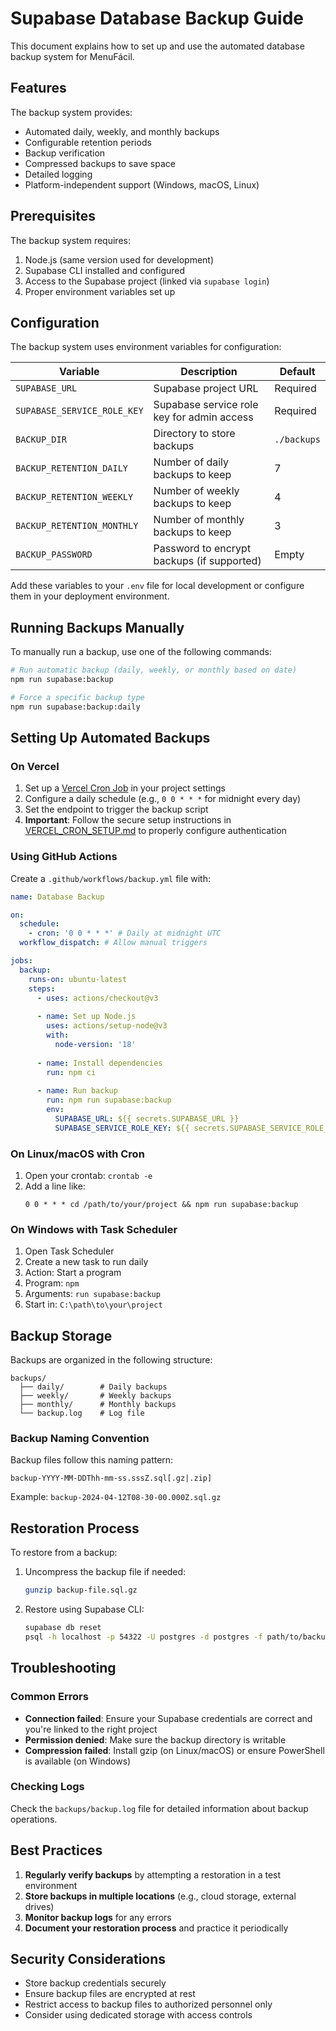 # Supabase Database Backup Guide

This document explains how to set up and use the automated database backup system for MenuFácil.

## Features

The backup system provides:

- Automated daily, weekly, and monthly backups
- Configurable retention periods
- Backup verification
- Compressed backups to save space
- Detailed logging
- Platform-independent support (Windows, macOS, Linux)

## Prerequisites

The backup system requires:

1. Node.js (same version used for development)
2. Supabase CLI installed and configured
3. Access to the Supabase project (linked via `supabase login`)
4. Proper environment variables set up

## Configuration

The backup system uses environment variables for configuration:

| Variable | Description | Default |
|----------|-------------|---------|
| `SUPABASE_URL` | Supabase project URL | Required |
| `SUPABASE_SERVICE_ROLE_KEY` | Supabase service role key for admin access | Required |
| `BACKUP_DIR` | Directory to store backups | `./backups` |
| `BACKUP_RETENTION_DAILY` | Number of daily backups to keep | 7 |
| `BACKUP_RETENTION_WEEKLY` | Number of weekly backups to keep | 4 |
| `BACKUP_RETENTION_MONTHLY` | Number of monthly backups to keep | 3 |
| `BACKUP_PASSWORD` | Password to encrypt backups (if supported) | Empty |

Add these variables to your `.env` file for local development or configure them in your deployment environment.

## Running Backups Manually

To manually run a backup, use one of the following commands:

```bash
# Run automatic backup (daily, weekly, or monthly based on date)
npm run supabase:backup

# Force a specific backup type
npm run supabase:backup:daily
```

## Setting Up Automated Backups

### On Vercel

1. Set up a [Vercel Cron Job](https://vercel.com/docs/cron-jobs) in your project settings
2. Configure a daily schedule (e.g., `0 0 * * *` for midnight every day)
3. Set the endpoint to trigger the backup script
4. **Important**: Follow the secure setup instructions in [VERCEL_CRON_SETUP.md](./VERCEL_CRON_SETUP.md) to properly configure authentication

### Using GitHub Actions

Create a `.github/workflows/backup.yml` file with:

```yaml
name: Database Backup

on:
  schedule:
    - cron: '0 0 * * *' # Daily at midnight UTC
  workflow_dispatch: # Allow manual triggers

jobs:
  backup:
    runs-on: ubuntu-latest
    steps:
      - uses: actions/checkout@v3
      
      - name: Set up Node.js
        uses: actions/setup-node@v3
        with:
          node-version: '18'
          
      - name: Install dependencies
        run: npm ci
        
      - name: Run backup
        run: npm run supabase:backup
        env:
          SUPABASE_URL: ${{ secrets.SUPABASE_URL }}
          SUPABASE_SERVICE_ROLE_KEY: ${{ secrets.SUPABASE_SERVICE_ROLE_KEY }}
```

### On Linux/macOS with Cron

1. Open your crontab: `crontab -e`
2. Add a line like:
   ```
   0 0 * * * cd /path/to/your/project && npm run supabase:backup
   ```

### On Windows with Task Scheduler

1. Open Task Scheduler
2. Create a new task to run daily
3. Action: Start a program
4. Program: `npm`
5. Arguments: `run supabase:backup`
6. Start in: `C:\path\to\your\project`

## Backup Storage

Backups are organized in the following structure:

```
backups/
  ├── daily/        # Daily backups
  ├── weekly/       # Weekly backups
  ├── monthly/      # Monthly backups
  └── backup.log    # Log file
```

### Backup Naming Convention

Backup files follow this naming pattern:

```
backup-YYYY-MM-DDThh-mm-ss.sssZ.sql[.gz|.zip]
```

Example: `backup-2024-04-12T08-30-00.000Z.sql.gz`

## Restoration Process

To restore from a backup:

1. Uncompress the backup file if needed:
   ```bash
   gunzip backup-file.sql.gz
   ```

2. Restore using Supabase CLI:
   ```bash
   supabase db reset
   psql -h localhost -p 54322 -U postgres -d postgres -f path/to/backup-file.sql
   ```

## Troubleshooting

### Common Errors

- **Connection failed**: Ensure your Supabase credentials are correct and you're linked to the right project
- **Permission denied**: Make sure the backup directory is writable
- **Compression failed**: Install gzip (on Linux/macOS) or ensure PowerShell is available (on Windows)

### Checking Logs

Check the `backups/backup.log` file for detailed information about backup operations.

## Best Practices

1. **Regularly verify backups** by attempting a restoration in a test environment
2. **Store backups in multiple locations** (e.g., cloud storage, external drives)
3. **Monitor backup logs** for any errors
4. **Document your restoration process** and practice it periodically

## Security Considerations

- Store backup credentials securely
- Ensure backup files are encrypted at rest
- Restrict access to backup files to authorized personnel only
- Consider using dedicated storage with access controls 